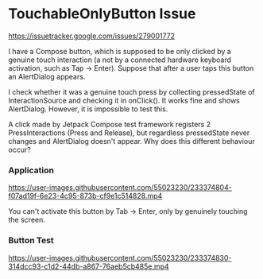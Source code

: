 # TouchableOnlyButton Issue

https://issuetracker.google.com/issues/279001772

I have a Compose button, which is supposed to be only clicked by a genuine touch interaction (a not by a connected hardware keyboard activation, such as Tap -> Enter). 
Suppose that after a user taps this button an AlertDialog appears.

I check whether it was a genuine touch press by collecting pressedState of InteractionSource and checking it in onClick(). 
It works fine and shows AlertDialog.
However, it is impossible to test this. 

A click made by Jetpack Compose test framework registers 2 PressInteractions (Press and Release), but regardless pressedState never changes and AlertDialog doesn't appear.
Why does this different behaviour occur?

### Application
https://user-images.githubusercontent.com/55023230/233374804-f07ad19f-6e23-4c95-873b-cf9e1c514828.mp4

You can't activate this button by Tab -> Enter, only by genuinely touching the screen.

### Button Test
https://user-images.githubusercontent.com/55023230/233374830-314dcc93-c1d2-44db-a867-76aeb5cb485e.mp4

